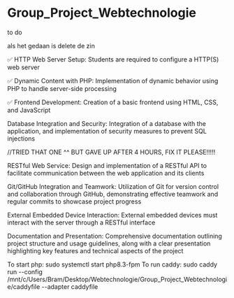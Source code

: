 # Group_Project_Webtechnologie

to do

als het gedaan is delete de zin

✅ HTTP Web Server Setup: Students are required to configure a HTTP(S) web server

✅ Dynamic Content with PHP: Implementation of dynamic behavior using PHP to handle server-side processing

✅ Frontend Development: Creation of a basic frontend using HTML, CSS, and JavaScript

Database Integration and Security: Integration of a database with the application, and implementation of security measures to prevent SQL injections 

//TRIED THAT ONE ^^ BUT GAVE UP AFTER 4 HOURS, FIX IT PLEASE!!!!! 

RESTful Web Service: Design and implementation of a RESTful API to facilitate communication between the web application and its clients

Git/GitHub Integration and Teamwork: Utilization of Git for version control and collaboration through GitHub, demonstrating effective teamwork and regular commits to showcase project progress

External Embedded Device Interaction: External embedded devices must interact with the server through a RESTful interface

Documentation and Presentation: Comprehensive documentation outlining project structure and usage guidelines, along with a clear presentation highlighting key features and technical aspects of the project

To start php:
sudo systemctl start php8.3-fpm
To run caddy:
sudo caddy run --config /mnt/c/Users/Bram/Desktop/Webtechnologie/Group_Project_Webtechnologie/caddyfile --adapter caddyfile

